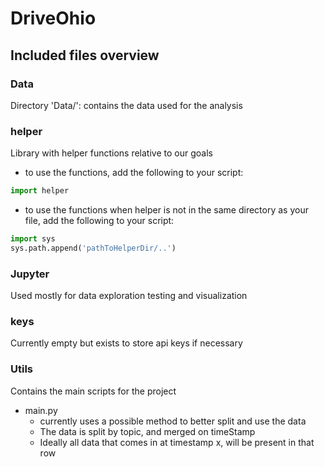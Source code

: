 # DriveOhio

## Included files overview

### Data

Directory 'Data/': contains the data used for the analysis

### helper

Library with helper functions relative to our goals

- to use the functions, add the following to your script:
```py
import helper
```
- to use the functions when helper is not in the same directory as your file, add the following to your script:
```py
import sys
sys.path.append('pathToHelperDir/..')
```

### Jupyter

Used mostly for data exploration testing and visualization

### keys

Currently empty but exists to store api keys if necessary

### Utils

Contains the main scripts for the project

- main.py
  - currently uses a possible method to better split and use the data
  - The data is split by topic, and merged on timeStamp
  - Ideally all data that comes in at timestamp x, will be present in that row

